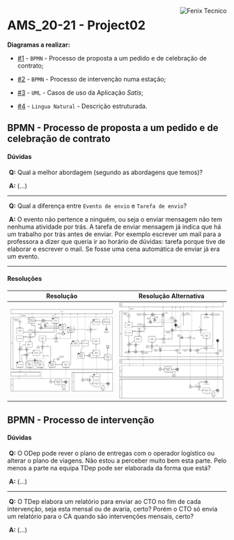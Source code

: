 <a href="http://fenix.tecnico.ulisboa.pt"><img align="right" src="https://fenix.tecnico.ulisboa.pt/api/bennu-portal/configuration/logo" alt="Fenix Tecnico"></a>

# AMS_20-21 - Project02

**Diagramas a realizar:**

* [#1](#bpmn---processo-de-proposta-a-um-pedido-e-de-celebração-de-contrato) - `BPMN` - Processo de proposta a um pedido e de celebração de contrato;

* [#2]() - `BPMN` - Processo de intervenção numa estação;

* [#3]() - `UML` - Casos de uso da Aplicação *Satis*;

* [#4]() - `Lingua Natural` - Descrição estruturada.

## BPMN - Processo de proposta a um pedido e de celebração de contrato

#### Dúvidas

​	**Q:** Qual a melhor abordagem (segundo as abordagens que temos)?

​	**A:** (...)

---

​	**Q:** Qual a diferença entre `Evento de envio` e `Tarefa de envio`?

​	**A:** O evento não pertence a ninguém, ou seja o enviar mensagem não tem nenhuma atividade por trás. A tarefa de enviar mensagem já indica que há um trabalho por trás antes de enviar. Por exemplo escrever um mail para a professora a dizer que queria ir ao horário de dúvidas: tarefa porque tive de elaborar e escrever o mail. Se fosse uma cena automática de enviar já era um evento.

---

#### Resoluções

| Resolução                    | Resolução Alternativa              |
| ---------------------------- | ---------------------------------- |
| ![Diagrama01](diagram_1.png) | ![Diagrama01_Alt](diagram_1_2.png) |



## BPMN - Processo de intervenção

#### Dúvidas

​	**Q:** O ODep pode rever o plano de entregas com o operador logístico ou alterar o plano de viagens. Não estou a perceber muito bem esta parte. Pelo menos a parte na equipa TDep pode ser elaborada da forma que está?

​	**A:** (...)

---

​	**Q:** O TDep elabora um relatório para enviar ao CTO no fim de cada intervenção, seja esta mensal ou de avaria, certo? Porém o CTO só envia um relatório para o CA quando são intervenções mensais, certo?

​	**A:** (...)